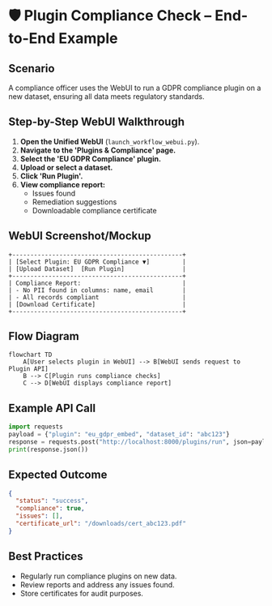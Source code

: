 # 🛡️ Plugin Compliance Check – End-to-End Example

## Scenario
A compliance officer uses the WebUI to run a GDPR compliance plugin on a new dataset, ensuring all data meets regulatory standards.

## Step-by-Step WebUI Walkthrough
1. **Open the Unified WebUI** (`launch_workflow_webui.py`).
2. **Navigate to the 'Plugins & Compliance' page.**
3. **Select the 'EU GDPR Compliance' plugin.**
4. **Upload or select a dataset.**
5. **Click 'Run Plugin'.**
6. **View compliance report:**
   - Issues found
   - Remediation suggestions
   - Downloadable compliance certificate

## WebUI Screenshot/Mockup
```
+-----------------------------------------------+
| [Select Plugin: EU GDPR Compliance ▼]         |
| [Upload Dataset]  [Run Plugin]                |
+-----------------------------------------------+
| Compliance Report:                            |
| - No PII found in columns: name, email        |
| - All records compliant                       |
| [Download Certificate]                        |
+-----------------------------------------------+
```

## Flow Diagram
```mermaid
flowchart TD
    A[User selects plugin in WebUI] --> B[WebUI sends request to Plugin API]
    B --> C[Plugin runs compliance checks]
    C --> D[WebUI displays compliance report]
```

## Example API Call
```python
import requests
payload = {"plugin": "eu_gdpr_embed", "dataset_id": "abc123"}
response = requests.post("http://localhost:8000/plugins/run", json=payload)
print(response.json())
```

## Expected Outcome
```json
{
  "status": "success",
  "compliance": true,
  "issues": [],
  "certificate_url": "/downloads/cert_abc123.pdf"
}
```

## Best Practices
- Regularly run compliance plugins on new data.
- Review reports and address any issues found.
- Store certificates for audit purposes. 